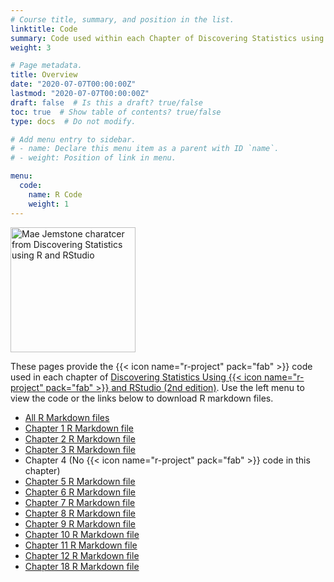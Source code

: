 ```yaml
---
# Course title, summary, and position in the list.
linktitle: Code
summary: Code used within each Chapter of Discovering Statistics using R and RStudio. This code includes solutions to self-test questions that are not answered explicitly within the chapter.
weight: 3

# Page metadata.
title: Overview
date: "2020-07-07T00:00:00Z"
lastmod: "2020-07-07T00:00:00Z"
draft: false  # Is this a draft? true/false
toc: true  # Show table of contents? true/false
type: docs  # Do not modify.

# Add menu entry to sidebar.
# - name: Declare this menu item as a parent with ID `name`.
# - weight: Position of link in menu.

menu:
  code:
    name: R Code
    weight: 1
---
```




<img src="/img/space_pirate.png" alt = "Mae Jemstone charatcer from Discovering Statistics using R and RStudio" width="200">

These pages provide the {{< icon name="r-project" pack="fab" >}} code used in each chapter of [Discovering Statistics Using {{< icon name="r-project" pack="fab" >}} and RStudio (2nd edition)](https://www.discoveringstatistics.com/books/dsur/). Use the left menu to view the code or the links below to download R markdown files.

* [All R Markdown files](/markdown/dsr2_code.zip)
* [Chapter 1 R Markdown file](/markdown/code_01.Rmd)
* [Chapter 2 R Markdown file](/markdown/code_02.Rmd)
* [Chapter 3 R Markdown file](/markdown/code_03.Rmd)
* Chapter 4 (No {{< icon name="r-project" pack="fab" >}} code in this chapter)
* [Chapter 5 R Markdown file](/markdown/code_05.Rmd)
* [Chapter 6 R Markdown file](/markdown/code_06.Rmd)
* [Chapter 7 R Markdown file](/markdown/code_07.Rmd)
* [Chapter 8 R Markdown file](/markdown/code_08.Rmd)
* [Chapter 9 R Markdown file](/markdown/code_09.Rmd)
* [Chapter 10 R Markdown file](/markdown/code_10.Rmd)
* [Chapter 11 R Markdown file](/markdown/code_11.Rmd)
* [Chapter 12 R Markdown file](/markdown/code_12.Rmd)
* [Chapter 18 R Markdown file](/markdown/code_18.Rmd)

